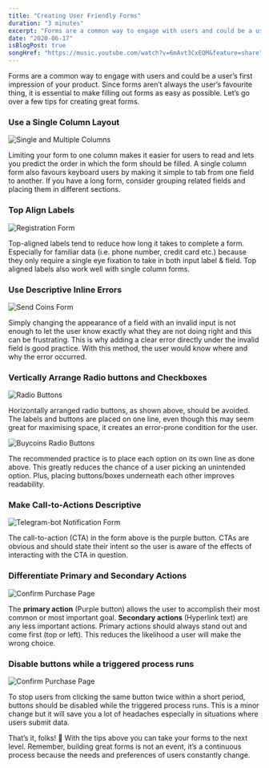 ```yaml
---
title: "Creating User Friendly Forms"
duration: "3 minutes"
excerpt: "Forms are a common way to engage with users and could be a user’s first impression of your product..."
date: "2020-06-17"
isBlogPost: true
songHref: "https://music.youtube.com/watch?v=6mAvt3CxEQM&feature=share" 
---
```


Forms are a common way to engage with users and could be a user’s first impression of your product. Since forms aren’t always the user’s favourite thing, it is essential to make filling out forms as easy as possible. Let’s go over a few tips for creating great forms.

<h3>Use a Single Column Layout</h3>

![Single and Multiple Columns](./article-images/single-and-multiple-columns.png)

Limiting your form to one column makes it easier for users to read and lets you predict the order in which the form should be filled. A single column form also favours keyboard users by making it simple to tab from one field to another. If you have a long form, consider grouping related fields and placing them in different sections.

<h3>Top Align Labels</h3>

<div class="centered-image">

![Registration Form](./article-images/registration-form.png)

</div>

Top-aligned labels tend to reduce how long it takes to complete a form. Especially for familiar data (i.e. phone number, credit card etc.) because they only require a single eye fixation to take in both input label & field. Top aligned labels also work well with single column forms.

<h3>Use Descriptive Inline Errors</h3>

<div class="centered-image">

![Send Coins Form](./article-images/send-coins-form.png)

</div>


Simply changing the appearance of a field with an invalid input is not enough to let the user know exactly what they are not doing right and this can be frustrating. This is why adding a clear error directly under the invalid field is good practice. With this method, the user would know where and why the error occurred.

<h3>Vertically Arrange Radio buttons and Checkboxes</h3>

<div class="centered-image">

![Radio Buttons](./article-images/radio-buttons.png)

</div>

Horizontally arranged radio buttons, as shown above, should be avoided. The labels and buttons are placed on one line, even though this may seem great for maximising space, it creates an error-prone condition for the user.

<div class="centered-image">

![Buycoins Radio Buttons](./article-images/buycoins-radio-buttons.png)

</div>

The recommended practice is to place each option on its own line as done above. This greatly reduces the chance of a user picking an unintended option. Plus, placing buttons/boxes underneath each other improves readability.

<h3>Make Call-to-Actions Descriptive</h3>

<div class="centered-image">

![Telegram-bot Notification Form](./article-images/telegram-bot-notification-form.png)

</div>

The call-to-action (CTA) in the form above is the purple button. CTAs are obvious and should state their intent so the user is aware of the effects of interacting with the CTA in question.

<h3>Differentiate Primary and Secondary Actions</h3>

<div class="centered-image">

![Confirm Purchase Page](./article-images/confirm-purchase-page.png)

</div>

The <strong>primary action</strong> (Purple button) allows the user to accomplish their most common or most important goal. <strong>Secondary actions</strong> (Hyperlink text) are any less important actions. Primary actions should always stand out and come first (top or left). This reduces the likelihood a user will make the wrong choice.

<h3>Disable buttons while a triggered process runs</h3>

<div class="centered-image w-64 mx-auto">

![Confirm Purchase Page](./article-images/disabling-button.gif)

</div>

To stop users from clicking the same button twice within a short period, buttons should be disabled while the triggered process runs. This is a minor change but it will save you a lot of headaches especially in situations where users submit data.


That’s it, folks! 🐰 With the tips above you can take your forms to the next level. Remember, building great forms is not an event, it’s a continuous process because the needs and preferences of users constantly change.